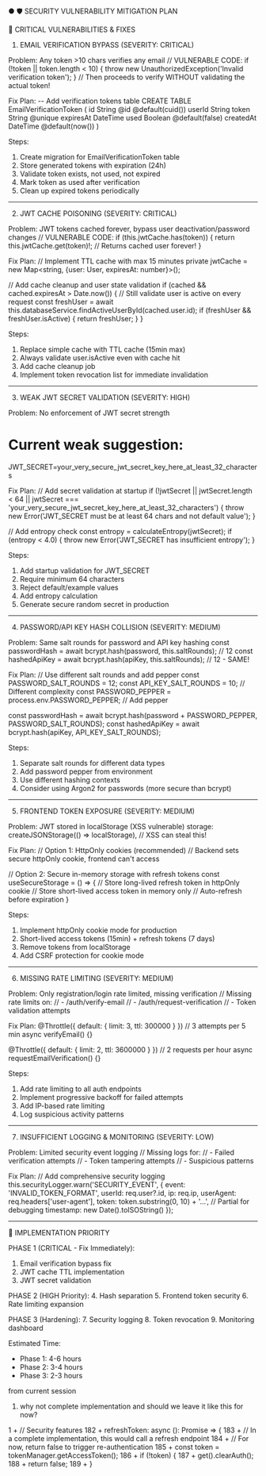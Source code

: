 ● 🛡️ SECURITY VULNERABILITY MITIGATION PLAN

  🚨 CRITICAL VULNERABILITIES & FIXES

  1. EMAIL VERIFICATION BYPASS (SEVERITY: CRITICAL)

  Problem: Any token >10 chars verifies any email
  // VULNERABLE CODE:
  if (!token || token.length < 10) {
    throw new UnauthorizedException('Invalid verification token');
  }
  // Then proceeds to verify WITHOUT validating the actual token!

  Fix Plan:
  -- Add verification tokens table
  CREATE TABLE EmailVerificationToken (
    id String @id @default(cuid())
    userId String
    token String @unique
    expiresAt DateTime
    used Boolean @default(false)
    createdAt DateTime @default(now())
  )

  Steps:
  1. Create migration for EmailVerificationToken table
  2. Store generated tokens with expiration (24h)
  3. Validate token exists, not used, not expired
  4. Mark token as used after verification
  5. Clean up expired tokens periodically

  ---
  2. JWT CACHE POISONING (SEVERITY: CRITICAL)

  Problem: JWT tokens cached forever, bypass user deactivation/password changes
  // VULNERABLE CODE:
  if (this.jwtCache.has(token)) {
    return this.jwtCache.get(token)!; // Returns cached user forever!
  }

  Fix Plan:
  // Implement TTL cache with max 15 minutes
  private jwtCache = new Map<string, {user: User, expiresAt: number}>();

  // Add cache cleanup and user state validation
  if (cached && cached.expiresAt > Date.now()) {
    // Still validate user is active on every request
    const freshUser = await this.databaseService.findActiveUserById(cached.user.id);
    if (freshUser && freshUser.isActive) {
      return freshUser;
    }
  }

  Steps:
  1. Replace simple cache with TTL cache (15min max)
  2. Always validate user.isActive even with cache hit
  3. Add cache cleanup job
  4. Implement token revocation list for immediate invalidation

  ---
  3. WEAK JWT SECRET VALIDATION (SEVERITY: HIGH)

  Problem: No enforcement of JWT secret strength
  # Current weak suggestion:
  JWT_SECRET=your_very_secure_jwt_secret_key_here_at_least_32_characters

  Fix Plan:
  // Add secret validation at startup
  if (!jwtSecret || jwtSecret.length < 64 || jwtSecret ===
  'your_very_secure_jwt_secret_key_here_at_least_32_characters') {
    throw new Error('JWT_SECRET must be at least 64 chars and not default value');
  }

  // Add entropy check
  const entropy = calculateEntropy(jwtSecret);
  if (entropy < 4.0) {
    throw new Error('JWT_SECRET has insufficient entropy');
  }

  Steps:
  1. Add startup validation for JWT_SECRET
  2. Require minimum 64 characters
  3. Reject default/example values
  4. Add entropy calculation
  5. Generate secure random secret in production

  ---
  4. PASSWORD/API KEY HASH COLLISION (SEVERITY: MEDIUM)

  Problem: Same salt rounds for password and API key hashing
  const passwordHash = await bcrypt.hash(password, this.saltRounds); // 12
  const hashedApiKey = await bcrypt.hash(apiKey, this.saltRounds); // 12 - SAME!

  Fix Plan:
  // Use different salt rounds and add pepper
  const PASSWORD_SALT_ROUNDS = 12;
  const API_KEY_SALT_ROUNDS = 10; // Different complexity
  const PASSWORD_PEPPER = process.env.PASSWORD_PEPPER; // Add pepper

  const passwordHash = await bcrypt.hash(password + PASSWORD_PEPPER, PASSWORD_SALT_ROUNDS);
  const hashedApiKey = await bcrypt.hash(apiKey, API_KEY_SALT_ROUNDS);

  Steps:
  1. Separate salt rounds for different data types
  2. Add password pepper from environment
  3. Use different hashing contexts
  4. Consider using Argon2 for passwords (more secure than bcrypt)

  ---
  5. FRONTEND TOKEN EXPOSURE (SEVERITY: MEDIUM)

  Problem: JWT stored in localStorage (XSS vulnerable)
  storage: createJSONStorage(() => localStorage), // XSS can steal this!

  Fix Plan:
  // Option 1: HttpOnly cookies (recommended)
  // Backend sets secure httpOnly cookie, frontend can't access

  // Option 2: Secure in-memory storage with refresh tokens
  const useSecureStorage = () => {
    // Store long-lived refresh token in httpOnly cookie
    // Store short-lived access token in memory only
    // Auto-refresh before expiration
  }

  Steps:
  1. Implement httpOnly cookie mode for production
  2. Short-lived access tokens (15min) + refresh tokens (7 days)
  3. Remove tokens from localStorage
  4. Add CSRF protection for cookie mode

  ---
  6. MISSING RATE LIMITING (SEVERITY: MEDIUM)

  Problem: Only registration/login rate limited, missing verification
  // Missing rate limits on:
  // - /auth/verify-email
  // - /auth/request-verification
  // - Token validation attempts

  Fix Plan:
  @Throttle({ default: { limit: 3, ttl: 300000 } }) // 3 attempts per 5 min
  async verifyEmail() {}

  @Throttle({ default: { limit: 2, ttl: 3600000 } }) // 2 requests per hour
  async requestEmailVerification() {}

  Steps:
  1. Add rate limiting to all auth endpoints
  2. Implement progressive backoff for failed attempts
  3. Add IP-based rate limiting
  4. Log suspicious activity patterns

  ---
  7. INSUFFICIENT LOGGING & MONITORING (SEVERITY: LOW)

  Problem: Limited security event logging
  // Missing logs for:
  // - Failed verification attempts
  // - Token tampering attempts
  // - Suspicious patterns

  Fix Plan:
  // Add comprehensive security logging
  this.securityLogger.warn('SECURITY_EVENT', {
    event: 'INVALID_TOKEN_FORMAT',
    userId: req.user?.id,
    ip: req.ip,
    userAgent: req.headers['user-agent'],
    token: token.substring(0, 10) + '...', // Partial for debugging
    timestamp: new Date().toISOString()
  });

  ---
  🔧 IMPLEMENTATION PRIORITY

  PHASE 1 (CRITICAL - Fix Immediately):
  1. Email verification bypass fix
  2. JWT cache TTL implementation
  3. JWT secret validation

  PHASE 2 (HIGH Priority):
  4. Hash separation
  5. Frontend token security
  6. Rate limiting expansion

  PHASE 3 (Hardening):
  7. Security logging
  8. Token revocation
  9. Monitoring dashboard

  Estimated Time:
  - Phase 1: 4-6 hours
  - Phase 2: 3-4 hours
  - Phase 3: 2-3 hours




  from current session 

  1. why not complete implementation and should we leave it like this for now? 

  1 +        // Security features
       182 +        refreshToken: async (): Promise<boolean> => {
       183 +          // In a complete implementation, this would call a refresh endpoint
       184 +          // For now, return false to trigger re-authentication
       185 +          const token = tokenManager.getAccessToken();
       186 +          if (!token) {
       187 +            get().clearAuth();
       188 +            return false;
       189 +          }
